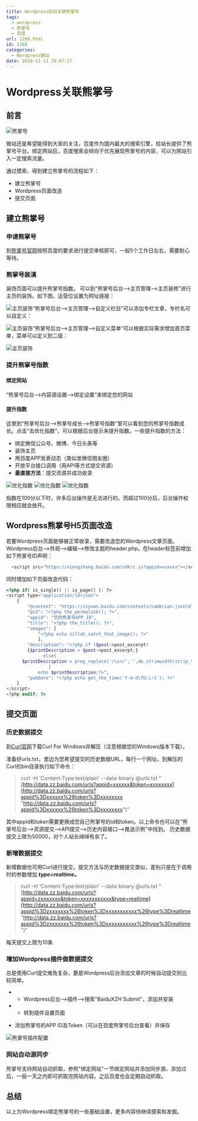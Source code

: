 ```yaml
---
title: Wordpress如何关联熊掌号
tags:
  - wordpress
  - 熊掌号
  - 百度
url: 1268.html
id: 1268
categories:
  - Wordpress建站
date: 2018-11-11 19:07:17
---
```


Wordpress关联熊掌号
==============

前言
--

![熊掌号](http://pic.l2h.site/l2hsiteXiongZhangHao-0.jpg)

做站还是希望能得到大家的关注，百度作为国内最大的搜索引擎，给站长提供了熊掌号平台。绑定网站后，百度搜索会倾向于优先展现熊掌号的内容，可以为网站引入一定搜索流量。

通过摸索，得到建立熊掌号的流程如下：

* 建立熊掌号
* Wordpress页面改造
* 提交页面

建立熊掌号
-----

### 申请熊掌号

到[熊掌号官网](https://xiongzhang.baidu.com/ "https://xiongzhang.baidu.com/")按照百度的要求进行提交审核即可，一般5个工作日左右，需要耐心等待。

### 熊掌号装潢

装饰页面可以提升熊掌号指数。 可以到“熊掌号后台-->主页管理-->主页装修”进行主页的装饰。如下图，运营位设置为网址链接：

![主页装饰](http://pic.l2h.site/l2hsiteXiongzhanghao-decorate-1.png)“熊掌号后台-->主页管理-->自定义栏目”可以添加专栏文章，专栏名可以自定义：

![主页装饰](http://pic.l2h.site/l2hsiteXiongzhanghao-decorate-2.png)“熊掌号后台-->主页管理-->自定义菜单”可以根据实际需求增加首页菜单，菜单可以定义到二级：

![主页装饰](http://pic.l2h.site/l2hsiteXiongzhanghao-decorate-3.png)

### 提升熊掌号指数

#### 绑定网站

“熊掌号后台-->内容源设置-->绑定设置”来绑定您的网站

#### 提升指数

这里到“熊掌号后台-->熊掌号成长-->熊掌号指数”里可以看到您的熊掌号指数成长。点击“去优化指数”，可以根据后台提示来提升指数。一些提升指数的方法：

* 绑定微信公众号、微博、今日头条等
* 装饰主页
* 用百度APP发表动态（类似发微信朋友圈）
* 开放平台接口调用（用API等方式提交资源）
* **最直接方法**：提交资源并成功收录

![优化指数](http://pic.l2h.site/l2hsiteXiongZhangHao-1.png)
![优化指数](http://pic.l2h.site/l2hsiteXiongZhangHao-2.png)
![优化指数](http://pic.l2h.site/l2hsiteXiongZhangHao-3.png)

指数在100分以下时，许多后台操作是无法进行的。而超过100分后，后台操作权限相应就会放开。

Wordpress熊掌号H5页面改造
------------------

若要Wordpress页面能够被正常收录，需要改造您的Wordpress文章页面。Wordpress后台-->外观-->编辑-->修改主题的header.php。在header标签前增加如下熊掌号ID声明：
```Javascript
  <script src="https://xiongzhang.baidu.com/sdk/c.js?appid=xxxxxx"></script>
```
同时增加如下页面改造代码：
```PHP
<?php if( is_single() || is_page() ): ?>
<script type="application/ld+json">
    {
        "@context": "https://ziyuan.baidu.com/contexts/cambrian.jsonld",
        "@id": "<?php the_permalink(); ?>",
        "appid": "您的熊掌号APP ID",
        "title": "<?php the_title(); ?>",
        "images": [
            "<?php echo zillah_catch_that_image(); ?>"
            ],
        "description": "<?php if ($post->post_excerpt) 
        {$printDescription = $post->post_excerpt;} 
              else{
      $printDescription = preg_replace('/\s+/','',mb_strimwidth(strip_tags($post->post_content),0,145,''));
                }
            echo $printDescription;?>",
        "pubDate": "<?php echo get_the_time('Y-m-d\TG:i:s'); ?>"
    }
</script>	
<?php endif; ?>
```
提交页面
----

### 历史数据提交

到[Curl官网](https://curl.haxx.se/windows/ "https://curl.haxx.se/windows/")下载Curl For Windows并解压（注意根据您的Windows版本下载）。

准备好urls.txt，里边为您希望提交的历史数据URL，每行一个网址。到解压的Curl的bin目录执行如下命令：

> curl -H 'Content-Type:text/plain' --data-binary @urls.txt "[http://data.zz.baidu.com/urls?appid=xxxxxx&token=xxxxxxxx](http://data.zz.baidu.com/urls?appid%3Dxxxxxx%26token%3Dxxxxxxxx "http://data.zz.baidu.com/urls?appid%3Dxxxxxx%26token%3Dxxxxxxxx")"

其中appid和token需要更换成您自己熊掌号的id和token。以上命令也可以在"熊掌号后台-->资源提交-->API提交-->历史内容接口-->推送示例"中找到。 历史数据提交上限为50000，对个人站长绰绰有余了。

### 新增数据提交

新增数据也可用Curl进行提交，提交方法与历史数据提交类似，差别只是在于调用时的参数增加 _**type=realtime。**_

> curl -H 'Content-Type:text/plain' --data-binary @urls.txt "[http://data.zz.baidu.com/urls?appid=zxxxxxxx&token=xxxxxxxxxxx&type=realtime](http://data.zz.baidu.com/urls?appid%3Dzxxxxxxx%26token%3Dxxxxxxxxxxx%26type%3Drealtime "http://data.zz.baidu.com/urls?appid%3Dzxxxxxxx%26token%3Dxxxxxxxxxxx%26type%3Drealtime")"

每天提交上限为10条

### 增加Wordpress插件做数据提交

总是使用Curl提交难免复杂，要是Wordpress后台添加文章的时候自动提交则比较简单。

*   *   Wordpress后台-->插件-->搜索"BaiduXZH Submit"，添加并安装

*   *   转到插件设置页面

*   添加熊掌号的APP ID及Token（可以在百度熊掌号后台查看）并保存

![熊掌号插件配置](http://pic.l2h.site/l2hsiteXiongzhanghao-Plugin-0.png)

### 网站自动源同步

熊掌号支持网站自动抓取，参照"绑定网站"一节绑定网站并添加同步源。添加过后，一般一天之内即可抓取完网站内容。之后百度也会定期自动抓取。

总结
--

以上为Wordpress绑定熊掌号的一些基础设置，更多内容待继续摸索和发掘。